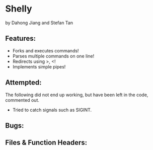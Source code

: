 # Shelly
by Dahong Jiang and Stefan Tan 

## Features:
* Forks and executes commands!
* Parses multiple commands on one line!
* Redirects using >, <!
* Implements simple pipes!
## Attempted:
The following did not end up working, but have been left in the code, commented out.
* Tried to catch signals such as SIGINT.
## Bugs:

## Files & Function Headers:
